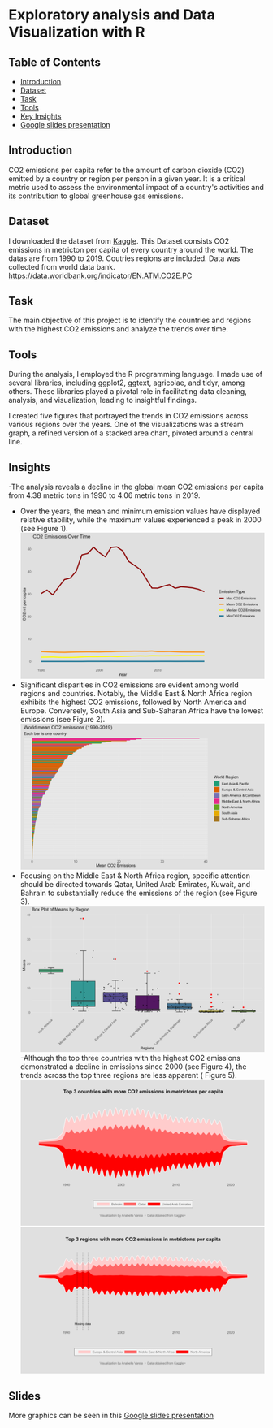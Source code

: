 
# Exploratory analysis and Data Visualization with R
## Table of Contents

- [Introduction](#introduction)
- [Dataset](#dataset)
- [Task](#task)
- [Tools](#tools)
- [Key Insights](#insights)
- [Google slides presentation](#slides)



## Introduction
  CO2 emissions per capita refer to the amount of carbon dioxide (CO2) emitted by a country or region per person in a given year. It is a critical metric used to assess the environmental impact of a country's activities and its contribution to global greenhouse gas emissions. 

## Dataset
 I downloaded the dataset from [Kaggle](https://www.kaggle.com/datasets/koustavghosh149/co2-emission-around-the-world).  This Dataset consists CO2 emissions in metricton per capita of every country around the world. The datas are from 1990 to 2019. Coutries regions are included. Data was collected from world data bank. https://data.worldbank.org/indicator/EN.ATM.CO2E.PC

## Task
The main objective of this project is to identify the countries and regions with the highest CO2 emissions and analyze the trends over time.

## Tools
During the analysis, I employed the R programming language. I made use of several libraries, including ggplot2, ggtext, agricolae, and tidyr, among others. These libraries played a pivotal role in facilitating data cleaning, analysis, and visualization, leading to insightful findings.

I created five figures that portrayed the trends in CO2 emissions across various regions over the years. One of the visualizations was a stream graph, a refined version of a stacked area chart, pivoted around a central line. 


## Insights
-The analysis reveals a decline in the global mean CO2 emissions per capita from 4.38 metric tons in 1990 to 4.06 metric tons in 2019. 
- Over the years, the mean and minimum emission values have displayed relative stability, while the maximum values experienced a peak in 2000 (see Figure 1).
![Alt text](Fig1.png)
- Significant disparities in CO2 emissions are evident among world regions and countries. Notably, the Middle East & North Africa region exhibits the highest CO2 emissions, followed by North America and Europe. Conversely, South Asia and Sub-Saharan Africa have the lowest emissions (see Figure 2).
![Alt text](Fig2.png)
- Focusing on the Middle East & North Africa region, specific attention should be directed towards Qatar, United Arab Emirates, Kuwait, and Bahrain to substantially reduce the emissions of the region (see Figure 3).
![Alt text](Fig3.png)
-Although the top three countries with the highest CO2 emissions demonstrated a decline in emissions since 2000 (see Figure 4), the trends across the top three regions are less apparent ( Figure 5).
![Alt text](Fig4.png)
![Alt text](Fig5.png)

## Slides
More graphics can be seen in this [Google slides presentation](https://docs.google.com/presentation/d/1v19GGn3EvbPBqgHEjUh3ap2xgAp8zH9sCHrOyp3j5o4/edit?usp=sharing)

